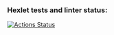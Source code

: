 ### Hexlet tests and linter status:
[![Actions Status](https://github.com/HolySpiridon/devops-for-programmers-project-74/actions/workflows/hexlet-check.yml/badge.svg)](https://github.com/HolySpiridon/devops-for-programmers-project-74/actions)